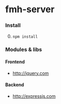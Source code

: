 # fmh-server

### Install
0. `npm install`




### Modules & libs

#### Frontend
* http://jquery.com

#### Backend
* http://expressjs.com